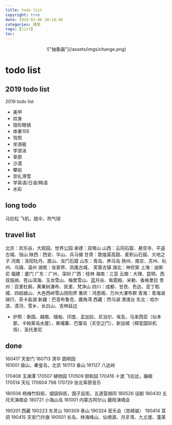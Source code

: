 ```yaml
---
title: todo list
copyright: true
date: 2019-03-06 10:14:48
categories: 随笔
tags: [list]
toc:
---
```


<center>!["抽象画"](/assets/imgs/change.png)</center> 
<!--more-->

# todo list
## 2019 todo list
2019 todo list
* 美甲
* 纹身
* 隐形眼镜
* 体重105
* 驾照
* 坐游艇
* 学游泳
* 草原
* 沙漠
* 攀岩
* 崇礼滑雪
* 学英语/日语/韩语
* 水彩

## long todo 
马拉松
飞机，跳伞，热气球

## travel list
北京：欢乐谷，大观园，世界公园
承德：双塔山
山西：云冈石窟、悬空寺、平遥古城、恒山
陕西：西安、华山、兵马俑
甘肃：敦煌莫高窟、麦积山石窟、大地之子
河南：洛阳牡丹、嵩山、龙门石窟
山东：青岛、养马岛
扬州、南京、苏州、杭州、乌镇、温州
湖南：张家界、凤凰古城、 芙蓉古镇
湖北：神农架
上海：迪斯尼
福建：厦门
广东：广州、深圳
广西：桂林
海南：三亚
云南：大理、昆明、西双版纳、苍山洱海、玉龙雪山、梅里雪山、蓝月谷、紫霞殿、米勒、香格里拉
贵州：百里杜鹃，黄果树瀑布、凯里、梵净山
四川：成都、甘孜、色达、亚丁稻城、四姑娘山、大邑西岭雪山阴阳界
重庆：鸿恩阁、万州大瀑布群
青海：青海湖骑行、茶卡盐湖
新疆：巴音布鲁克、鹿角湾
西藏：然乌湖
港澳台
东北：哈尔滨、漠河、雪乡、长白山、吉林延边
* 护照：泰国、越南、缅甸、印度、孟加拉、尼泊尔、埃及，马来西亚（仙本那，卡帕莱岛水屋），柬埔寨、巴厘岛（天空之门）、新加坡（樟宜国际机场）、圣托里尼

## done
160417 天安门
160713 清华 圆明园  
161001 唐山，秦皇岛，北京
161113 香山
161127 八达岭

170408 玉渊潭 
170507 植物园
170509 颐和园
170416 十渡 飞拉达，蹦极
170514 天坛
170604 798
170729 张北草原音乐

180506 杨梅竹斜街，烟袋斜街，国子监街，五道营胡同
180526 话剧
180430 五月天演唱会
180721 小海山岛
181001 内蒙古阿尔山 鹿晗演唱会

190201 西藏
190223 东灵山
190309 泰山
190324 音乐会（宫崎骏）
190414 耳洞
190415 天安门升旗
190501 长岛、林海峰山、仙境源、月牙湾、九丈崖、蓬莱
